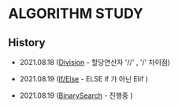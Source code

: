 # ALGORITHM STUDY

## History

- 2021.08.18 ([Division](https://github.com/dahoonchoi/algorithm_study/blob/main/hackerrank/prct_division.py) - 할당연산자 '//' , '/' 차이점)

- 2021.08.19 ([If/Else](https://github.com/dahoonchoi/algorithm_study/blob/main/hackerrank/prct_ifelse.py) - ELSE if 가 아닌 Elif )

- 2021.08.19 ([BinarySearch](https://github.com/dahoonchoi/algorithm_study/blob/main/programmers/prct_binarysearch.py) - 진행중 )
